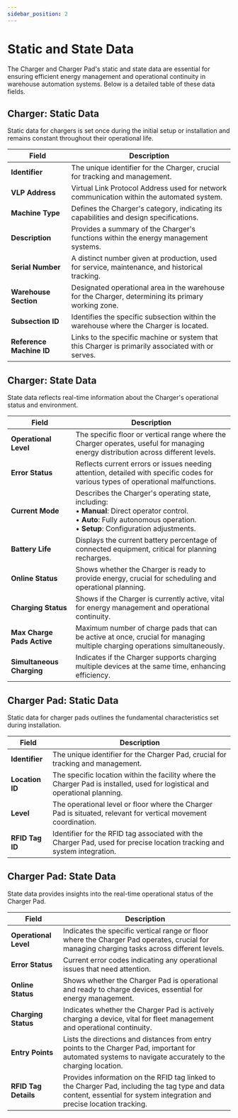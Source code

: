 ```yaml
---
sidebar_position: 2
---
```


# Static and State Data

The Charger and Charger Pad's static and state data are essential for ensuring efficient energy management and operational continuity in warehouse automation systems. Below is a detailed table of these data fields.

## Charger: Static Data

Static data for chargers is set once during the initial setup or installation and remains constant throughout their operational life.

| Field                    | Description                                                                                         |
| ------------------------ | --------------------------------------------------------------------------------------------------- |
| **Identifier**           | The unique identifier for the Charger, crucial for tracking and management.                         |
| **VLP Address**          | Virtual Link Protocol Address used for network communication within the automated system.           |
| **Machine Type**         | Defines the Charger's category, indicating its capabilities and design specifications.              |
| **Description**          | Provides a summary of the Charger's functions within the energy management systems.                 |
| **Serial Number**        | A distinct number given at production, used for service, maintenance, and historical tracking.      |
| **Warehouse Section**    | Designated operational area in the warehouse for the Charger, determining its primary working zone. |
| **Subsection ID**        | Identifies the specific subsection within the warehouse where the Charger is located.               |
| **Reference Machine ID** | Links to the specific machine or system that this Charger is primarily associated with or serves.   |

## Charger: State Data

State data reflects real-time information about the Charger's operational status and environment.

| Field                      | Description                                                                                                                                                                            |
| -------------------------- | -------------------------------------------------------------------------------------------------------------------------------------------------------------------------------------- |
| **Operational Level**      | The specific floor or vertical range where the Charger operates, useful for managing energy distribution across different levels.                                                      |
| **Error Status**           | Reflects current errors or issues needing attention, detailed with specific codes for various types of operational malfunctions.                                                       |
| **Current Mode**           | Describes the Charger's operating state, including:<br/>• **Manual**: Direct operator control.<br/>• **Auto**: Fully autonomous operation.<br/>• **Setup**: Configuration adjustments. |
| **Battery Life**           | Displays the current battery percentage of connected equipment, critical for planning recharges.                                                                                       |
| **Online Status**          | Shows whether the Charger is ready to provide energy, crucial for scheduling and operational planning.                                                                                 |
| **Charging Status**        | Shows if the Charger is currently active, vital for energy management and operational continuity.                                                                                      |
| **Max Charge Pads Active** | Maximum number of charge pads that can be active at once, crucial for managing multiple charging operations simultaneously.                                                            |
| **Simultaneous Charging**  | Indicates if the Charger supports charging multiple devices at the same time, enhancing efficiency.                                                                                    |

## Charger Pad: Static Data

Static data for charger pads outlines the fundamental characteristics set during installation.

| Field           | Description                                                                                                                 |
| --------------- | --------------------------------------------------------------------------------------------------------------------------- |
| **Identifier**  | The unique identifier for the Charger Pad, crucial for tracking and management.                                             |
| **Location ID** | The specific location within the facility where the Charger Pad is installed, used for logistical and operational planning. |
| **Level**       | The operational level or floor where the Charger Pad is situated, relevant for vertical movement coordination.              |
| **RFID Tag ID** | Identifier for the RFID tag associated with the Charger Pad, used for precise location tracking and system integration.     |

## Charger Pad: State Data

State data provides insights into the real-time operational status of the Charger Pad.

| Field                 | Description                                                                                                                                                              |
| --------------------- | ------------------------------------------------------------------------------------------------------------------------------------------------------------------------ |
| **Operational Level** | Indicates the specific vertical range or floor where the Charger Pad operates, crucial for managing charging tasks across different levels.                              |
| **Error Status**      | Current error codes indicating any operational issues that need attention.                                                                                               |
| **Online Status**     | Shows whether the Charger Pad is operational and ready to charge devices, essential for energy management.                                                               |
| **Charging Status**   | Indicates whether the Charger Pad is actively charging a device, vital for fleet management and operational continuity.                                                  |
| **Entry Points**      | Lists the directions and distances from entry points to the Charger Pad, important for automated systems to navigate accurately to the charging location.                |
| **RFID Tag Details**  | Provides information on the RFID tag linked to the Charger Pad, including the tag type and data content, essential for system integration and precise location tracking. |
